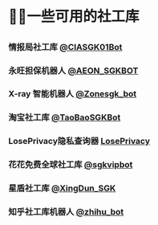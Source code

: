 ﻿# 🕵️‍♂️一些可用的社工库

##

### 情报局社工库 [@CIASGK01Bot](https://t.me/CIASGK01Bot?start=zY6ySF8b)

### 永旺担保机器人 [@AEON_SGKBOT](http://t.me/AEON_SGKBOT?start=UOB7rr06lzpwsxe)

### X-ray 智能机器人 [@Zonesgk_bot](https://t.me/Zonesgk_bot?start=TZUYZTTPQ)

### 淘宝社工库 [@TaoBaoSGKBot](https://t.me/TaoBaoSGKBot?start=nU7dXx)

### LosePrivacy隐私查询器 [LosePrivacy](https://loseprivacy.sbs?lp=NDMzNDM1)

### 花花免费全球社工库 [@sgkvipbot](https://t.me/sgkvipbot?start=vip_1206966)

### 星盾社工库 [@XingDun_SGK](https://t.me/XingDun6Bot?start=1gxMd0h)

### 知乎社工库机器人 [@zhihu_bot](https://t.me/zhihu_bot?start=ZHIHU_RZICPQRJ)



